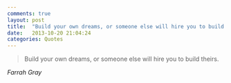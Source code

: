 ```yaml
---
comments: true
layout: post
title:  "Build your own dreams, or someone else will hire you to build theirs."
date:   2013-10-20 21:04:24
categories: Quotes
---
```


> Build your own dreams, or someone else will hire you to build theirs.

_Farrah Gray_